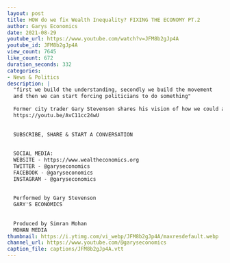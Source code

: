 ```yaml
---
layout: post
title: HOW do we fix Wealth Inequality? FIXING THE ECONOMY PT.2
author: Garys Economics
date: 2021-08-29
youtube_url: https://www.youtube.com/watch?v=JFM8b2gJp4A
youtube_id: JFM8b2gJp4A
view_count: 7645
like_count: 672
duration_seconds: 332
categories:
- News & Politics
description: |
  "first we build the understanding, secondly we build the movement
  and then we can start forcing politicians to do something"
  
  Former city trader Gary Stevenson shares his vision of how we could achieve the vision set out in his previous video "What the economy would look like IF WE FIX wealth inequality - KEYNES' DREAM"
  https://youtu.be/AvC11cc24wU
  
  
  SUBSCRIBE, SHARE & START A CONVERSATION
  
  
  SOCIAL MEDIA:
  WEBSITE - https://www.wealtheconomics.org
  TWITTER - @garyseconomics
  FACEBOOK - @garyseconomics
  INSTAGRAM - @garyseconomics
  
  
  Performed by Gary Stevenson
  GARY'S ECONOMICS
  
  
  Produced by Simran Mohan
  MOHAN MEDIA
thumbnail: https://i.ytimg.com/vi_webp/JFM8b2gJp4A/maxresdefault.webp
channel_url: https://www.youtube.com/@garyseconomics
caption_file: captions/JFM8b2gJp4A.vtt
---
```

